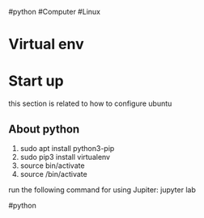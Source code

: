 #python #Computer #Linux 

# Virtual env



# Start up 
this section is related to how to configure ubuntu



## About python

1. sudo apt install python3-pip
2. sudo pip3 install virtualenv
3. source bin/activate
4. source /bin/activate

run the following command for using Jupiter: jupyter lab

#python 


